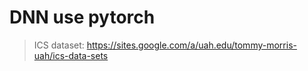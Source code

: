 # DNN use pytorch<br>
> ICS dataset: https://sites.google.com/a/uah.edu/tommy-morris-uah/ics-data-sets
